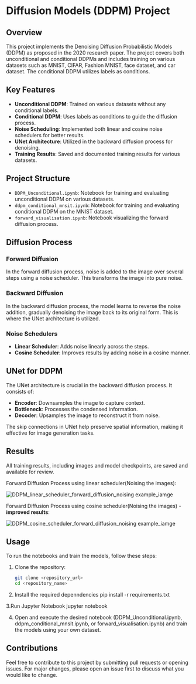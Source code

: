# Diffusion Models (DDPM) Project

## Overview

This project implements the Denoising Diffusion Probabilistic Models (DDPM) as proposed in the 2020 research paper. The project covers both unconditional and conditional DDPMs and includes training on various datasets such as MNIST, CIFAR, Fashion MNIST, face dataset, and car dataset. The conditional DDPM utilizes labels as conditions.

## Key Features

- **Unconditional DDPM**: Trained on various datasets without any conditional labels.
- **Conditional DDPM**: Uses labels as conditions to guide the diffusion process.
- **Noise Scheduling**: Implemented both linear and cosine noise schedulers for better results.
- **UNet Architecture**: Utilized in the backward diffusion process for denoising.
- **Training Results**: Saved and documented training results for various datasets.

## Project Structure

- `DDPM_Unconditional.ipynb`: Notebook for training and evaluating unconditional DDPM on various datasets.
- `ddpm_conditional_mnsit.ipynb`: Notebook for training and evaluating conditional DDPM on the MNIST dataset.
- `forward_visualisation.ipynb`: Notebook visualizing the forward diffusion process.

## Diffusion Process

### Forward Diffusion

In the forward diffusion process, noise is added to the image over several steps using a noise scheduler. This transforms the image into pure noise.

### Backward Diffusion

In the backward diffusion process, the model learns to reverse the noise addition, gradually denoising the image back to its original form. This is where the UNet architecture is utilized.

### Noise Schedulers

- **Linear Scheduler**: Adds noise linearly across the steps.
- **Cosine Scheduler**: Improves results by adding noise in a cosine manner.

## UNet for DDPM

The UNet architecture is crucial in the backward diffusion process. It consists of:

- **Encoder**: Downsamples the image to capture context.
- **Bottleneck**: Processes the condensed information.
- **Decoder**: Upsamples the image to reconstruct it from noise.

The skip connections in UNet help preserve spatial information, making it effective for image generation tasks.

## Results

All training results, including images and model checkpoints, are saved and available for review.

Forward Diffusion Process using linear scheduler(Noising the images):

![DDPM_linear_scheduler_forward_diffusion_noising example_iamge](linear_scheduler_forward_diffusion.png)

Forward Diffusion Process using cosine scheduler(Noising the images) - **improved results**:

![DDPM_cosine_scheduler_forward_diffusion_noising example_iamge](cosine_scheduler_forward_diffusion.png)

## Usage

To run the notebooks and train the models, follow these steps:

1. Clone the repository:
   ```bash
   git clone <repository_url>
   cd <repository_name>

2. Install the required depenndencies
   pip install -r requirements.txt

3.Run Jupyter Notebook
  jupyter notebook

4. Open and execute the desired notebook (DDPM_Unconditional.ipynb, ddpm_conditional_mnsit.ipynb, or forward_visualisation.ipynb)
   and train the models using your own dataset.

## Contributions

Feel free to contribute to this project by submitting pull requests or opening issues. For major changes, please open an issue first to discuss what you would like to change.


